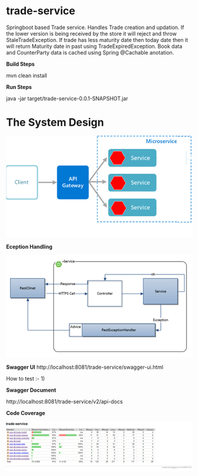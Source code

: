 # trade-service
   Springboot based Trade service. Handles Trade creation and updation. If the lower version is being received by the store it will reject and throw StaleTradeException. If trade has less maturity date then today date then it will return Maturity date in past using TradeExpiredException. Book data and CounterParty data is cached using Spring @Cachable anotation.


**Build Steps**

mvn clean install

**Run Steps**

java -jar target/trade-service-0.0.1-SNAPSHOT.jar


# The System Design

<p align="center">
  <img src="images/msarc.png">
  <br/>
</p>

**Eception Handling**
<p align="center">
  <img src="images/exception_handling.png">
  <br/>
</p>

**Swagger UI**
http://localhost:8081/trade-service/swagger-ui.html

How to test :-
 1) 


**Swagger Document**

http://localhost:8081/trade-service/v2/api-docs


**Code Coverage**
<p align="center">
  <img src="images/coverage.png">
  <br/>
</p>
